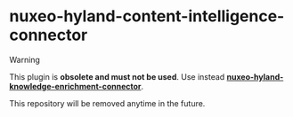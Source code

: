 # nuxeo-hyland-content-intelligence-connector

> [!WARNING]
> This plugin is **obsolete and must not be used**. Use instead **[nuxeo-hyland-knowledge-enrichment-connector](https://github.com/nuxeo-sandbox/nuxeo-hyland-knowledge-enrichment-connector)**.
>
> This repository will be removed anytime in the future.

